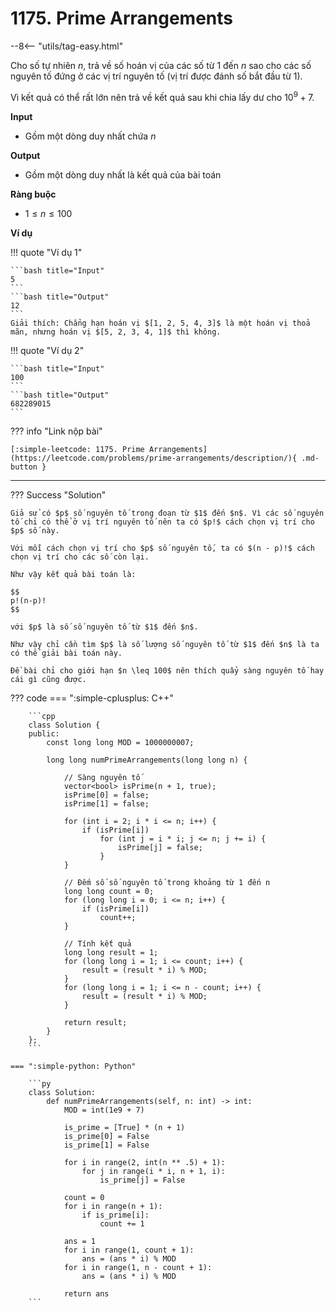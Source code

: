 # 1175. Prime Arrangements

--8<-- "utils/tag-easy.html"

Cho số tự nhiên $n$, trả về số hoán vị của các số từ $1$ đến $n$ sao cho các số nguyên tố đứng ở các vị trí nguyên tố (vị trí được đánh số bắt đầu từ $1$).

Vì kết quả có thể rất lớn nên trả về kết quả sau khi chia lấy dư cho $10^9+7$.

 **Input**

-   Gồm một dòng duy nhất chứa $n$

 **Output**

-   Gồm một dòng duy nhất là kết quả của bài toán

 **Ràng buộc**

- $1 \leq n \leq 100$

 **Ví dụ**

!!! quote "Ví dụ 1"

    ```bash title="Input"
    5
    ```
    ```bash title="Output"
    12
    ```
    Giải thích: Chẳng hạn hoán vị $[1, 2, 5, 4, 3]$ là một hoán vị thoả mãn, nhưng hoán vị $[5, 2, 3, 4, 1]$ thì không.

!!! quote "Ví dụ 2"

    ```bash title="Input"
    100
    ```
    ```bash title="Output"
    682289015
    ```

??? info "Link nộp bài"

    [:simple-leetcode: 1175. Prime Arrangements](https://leetcode.com/problems/prime-arrangements/description/){ .md-button }

---

??? Success "Solution"

    Giả sử có $p$ số nguyên tố trong đoạn từ $1$ đến $n$. Vì các số nguyên tố chỉ có thể ở vị trí nguyên tố nên ta có $p!$ cách chọn vị trí cho $p$ số này.

    Với mỗi cách chọn vị trí cho $p$ số nguyên tố, ta có $(n - p)!$ cách chọn vị trí cho các số còn lại.

    Như vậy kết quả bài toán là:

    $$
    p!(n-p)!
    $$

    với $p$ là số số nguyên tố từ $1$ đến $n$.

    Như vậy chỉ cần tìm $p$ là số lượng số nguyên tố từ $1$ đến $n$ là ta có thể giải bài toán này.

    Đề bài chỉ cho giới hạn $n \leq 100$ nên thích quẩy sàng nguyên tố hay cái gì cũng được.

??? code
    === ":simple-cplusplus: C++"

        ```cpp
        class Solution {
        public:
            const long long MOD = 1000000007;

            long long numPrimeArrangements(long long n) {

                // Sàng nguyên tố
                vector<bool> isPrime(n + 1, true);
                isPrime[0] = false;
                isPrime[1] = false;

                for (int i = 2; i * i <= n; i++) {
                    if (isPrime[i])
                        for (int j = i * i; j <= n; j += i) {
                            isPrime[j] = false;
                        }
                }

                // Đếm số số nguyên tố trong khoảng từ 1 đến n
                long long count = 0;
                for (long long i = 0; i <= n; i++) {
                    if (isPrime[i])
                        count++;
                }

                // Tính kết quả
                long long result = 1;
                for (long long i = 1; i <= count; i++) {
                    result = (result * i) % MOD;
                }
                for (long long i = 1; i <= n - count; i++) {
                    result = (result * i) % MOD;
                }

                return result;
            }
        };
        ```

    === ":simple-python: Python"

        ```py
        class Solution:
            def numPrimeArrangements(self, n: int) -> int:
                MOD = int(1e9 + 7)

                is_prime = [True] * (n + 1)
                is_prime[0] = False
                is_prime[1] = False

                for i in range(2, int(n ** .5) + 1):
                    for j in range(i * i, n + 1, i):
                        is_prime[j] = False

                count = 0
                for i in range(n + 1):
                    if is_prime[i]:
                        count += 1

                ans = 1
                for i in range(1, count + 1):
                    ans = (ans * i) % MOD
                for i in range(1, n - count + 1):
                    ans = (ans * i) % MOD
                
                return ans
        ```